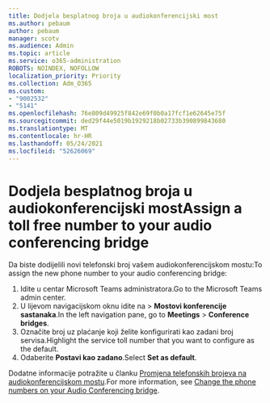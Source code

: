 ```yaml
---
title: Dodjela besplatnog broja u audiokonferencijski most
ms.author: pebaum
author: pebaum
manager: scotv
ms.audience: Admin
ms.topic: article
ms.service: o365-administration
ROBOTS: NOINDEX, NOFOLLOW
localization_priority: Priority
ms.collection: Adm_O365
ms.custom:
- "9002532"
- "5141"
ms.openlocfilehash: 76e809d49925f842e69f0b0a17fcf1e62645e75f
ms.sourcegitcommit: ded29f44e5019b1929218b02733b390899843680
ms.translationtype: MT
ms.contentlocale: hr-HR
ms.lasthandoff: 05/24/2021
ms.locfileid: "52626069"
---
```

# <a name="assign-a-toll-free-number-to-your-audio-conferencing-bridge"></a><span data-ttu-id="0fdc7-102">Dodjela besplatnog broja u audiokonferencijski most</span><span class="sxs-lookup"><span data-stu-id="0fdc7-102">Assign a toll free number to your audio conferencing bridge</span></span>

<span data-ttu-id="0fdc7-103">Da biste dodijelili novi telefonski broj vašem audiokonferencijskom mostu:</span><span class="sxs-lookup"><span data-stu-id="0fdc7-103">To assign the new phone number to your audio conferencing bridge:</span></span>

1. <span data-ttu-id="0fdc7-104">Idite u centar Microsoft Teams administratora.</span><span class="sxs-lookup"><span data-stu-id="0fdc7-104">Go to the Microsoft Teams admin center.</span></span>
1. <span data-ttu-id="0fdc7-105">U lijevom navigacijskom oknu idite na   >  **Mostovi konferencije sastanaka**.</span><span class="sxs-lookup"><span data-stu-id="0fdc7-105">In the left navigation pane, go to **Meetings** > **Conference bridges**.</span></span>
1. <span data-ttu-id="0fdc7-106">Označite broj uz plaćanje koji želite konfigurirati kao zadani broj servisa.</span><span class="sxs-lookup"><span data-stu-id="0fdc7-106">Highlight the service toll number that you want to configure as the default.</span></span>
1. <span data-ttu-id="0fdc7-107">Odaberite **Postavi kao zadano**.</span><span class="sxs-lookup"><span data-stu-id="0fdc7-107">Select **Set as default**.</span></span>

<span data-ttu-id="0fdc7-108">Dodatne informacije potražite u članku [Promjena telefonskih brojeva na audiokonferencijskom mostu](/MicrosoftTeams/change-the-phone-numbers-on-your-audio-conferencing-bridge).</span><span class="sxs-lookup"><span data-stu-id="0fdc7-108">For more information, see [Change the phone numbers on your Audio Conferencing bridge](/MicrosoftTeams/change-the-phone-numbers-on-your-audio-conferencing-bridge).</span></span>
